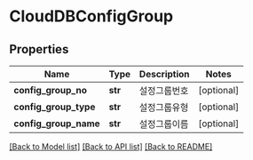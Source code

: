 # CloudDBConfigGroup

## Properties
Name | Type | Description | Notes
------------ | ------------- | ------------- | -------------
**config_group_no** | **str** | 설정그룹번호 | [optional] 
**config_group_type** | **str** | 설정그룹유형 | [optional] 
**config_group_name** | **str** | 설정그룹이름 | [optional] 

[[Back to Model list]](../README.md#documentation-for-models) [[Back to API list]](../README.md#documentation-for-api-endpoints) [[Back to README]](../README.md)


